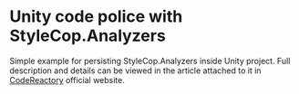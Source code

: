# Unity code police with StyleCop.Analyzers
Simple example for persisting StyleCop.Analyzers inside Unity project. Full description and details can be viewed in the article attached to it in [CodeReactory](https://codereactory.com/blog/114/unity-code-police-with-stylecop-analyzers/) official website.
